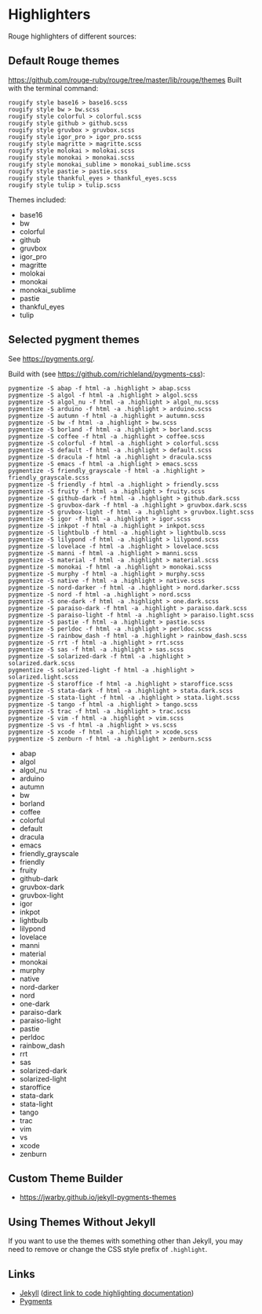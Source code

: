 # Highlighters

Rouge highlighters of different sources:

## Default Rouge themes

<https://github.com/rouge-ruby/rouge/tree/master/lib/rouge/themes>
Built with the terminal command:


```shell
rougify style base16 > base16.scss
rougify style bw > bw.scss
rougify style colorful > colorful.scss
rougify style github > github.scss
rougify style gruvbox > gruvbox.scss
rougify style igor_pro > igor_pro.scss
rougify style magritte > magritte.scss
rougify style molokai > molokai.scss
rougify style monokai > monokai.scss
rougify style monokai_sublime > monokai_sublime.scss
rougify style pastie > pastie.scss
rougify style thankful_eyes > thankful_eyes.scss
rougify style tulip > tulip.scss
```

Themes included:

- base16
- bw
- colorful
- github
- gruvbox
- igor_pro
- magritte
- molokai
- monokai
- monokai_sublime
- pastie
- thankful_eyes
- tulip


## Selected pygment themes

See https://pygments.org/.

Build with (see https://github.com/richleland/pygments-css):

```shell
pygmentize -S abap -f html -a .highlight > abap.scss
pygmentize -S algol -f html -a .highlight > algol.scss
pygmentize -S algol_nu -f html -a .highlight > algol_nu.scss
pygmentize -S arduino -f html -a .highlight > arduino.scss
pygmentize -S autumn -f html -a .highlight > autumn.scss
pygmentize -S bw -f html -a .highlight > bw.scss
pygmentize -S borland -f html -a .highlight > borland.scss
pygmentize -S coffee -f html -a .highlight > coffee.scss
pygmentize -S colorful -f html -a .highlight > colorful.scss
pygmentize -S default -f html -a .highlight > default.scss
pygmentize -S dracula -f html -a .highlight > dracula.scss
pygmentize -S emacs -f html -a .highlight > emacs.scss
pygmentize -S friendly_grayscale -f html -a .highlight > friendly_grayscale.scss
pygmentize -S friendly -f html -a .highlight > friendly.scss
pygmentize -S fruity -f html -a .highlight > fruity.scss
pygmentize -S github-dark -f html -a .highlight > github.dark.scss
pygmentize -S gruvbox-dark -f html -a .highlight > gruvbox.dark.scss
pygmentize -S gruvbox-light -f html -a .highlight > gruvbox.light.scss
pygmentize -S igor -f html -a .highlight > igor.scss
pygmentize -S inkpot -f html -a .highlight > inkpot.scss
pygmentize -S lightbulb -f html -a .highlight > lightbulb.scss
pygmentize -S lilypond -f html -a .highlight > lilypond.scss
pygmentize -S lovelace -f html -a .highlight > lovelace.scss
pygmentize -S manni -f html -a .highlight > manni.scss
pygmentize -S material -f html -a .highlight > material.scss
pygmentize -S monokai -f html -a .highlight > monokai.scss
pygmentize -S murphy -f html -a .highlight > murphy.scss
pygmentize -S native -f html -a .highlight > native.scss
pygmentize -S nord-darker -f html -a .highlight > nord.darker.scss
pygmentize -S nord -f html -a .highlight > nord.scss
pygmentize -S one-dark -f html -a .highlight > one.dark.scss
pygmentize -S paraiso-dark -f html -a .highlight > paraiso.dark.scss
pygmentize -S paraiso-light -f html -a .highlight > paraiso.light.scss
pygmentize -S pastie -f html -a .highlight > pastie.scss
pygmentize -S perldoc -f html -a .highlight > perldoc.scss
pygmentize -S rainbow_dash -f html -a .highlight > rainbow_dash.scss
pygmentize -S rrt -f html -a .highlight > rrt.scss
pygmentize -S sas -f html -a .highlight > sas.scss
pygmentize -S solarized-dark -f html -a .highlight > solarized.dark.scss
pygmentize -S solarized-light -f html -a .highlight > solarized.light.scss
pygmentize -S staroffice -f html -a .highlight > staroffice.scss
pygmentize -S stata-dark -f html -a .highlight > stata.dark.scss
pygmentize -S stata-light -f html -a .highlight > stata.light.scss
pygmentize -S tango -f html -a .highlight > tango.scss
pygmentize -S trac -f html -a .highlight > trac.scss
pygmentize -S vim -f html -a .highlight > vim.scss
pygmentize -S vs -f html -a .highlight > vs.scss
pygmentize -S xcode -f html -a .highlight > xcode.scss
pygmentize -S zenburn -f html -a .highlight > zenburn.scss

```

 - abap
 - algol
 - algol_nu
 - arduino
 - autumn
 - bw
 - borland
 - coffee
 - colorful
 - default
 - dracula
 - emacs
 - friendly_grayscale
 - friendly
 - fruity
 - github-dark
 - gruvbox-dark
 - gruvbox-light
 - igor
 - inkpot
 - lightbulb
 - lilypond
 - lovelace
 - manni
 - material
 - monokai
 - murphy
 - native
 - nord-darker
 - nord
 - one-dark
 - paraiso-dark
 - paraiso-light
 - pastie
 - perldoc
 - rainbow_dash
 - rrt
 - sas
 - solarized-dark
 - solarized-light
 - staroffice
 - stata-dark
 - stata-light
 - tango
 - trac
 - vim
 - vs
 - xcode
 - zenburn


## Custom Theme Builder
- <https://jwarby.github.io/jekyll-pygments-themes>

## Using Themes Without Jekyll
If you want to use the themes with something other than Jekyll, you may need to
remove or change the CSS style prefix of `.highlight`.

## Links

- [Jekyll](http://jekyllrb.com/) ([direct link to code highlighting documentation](http://jekyllrb.com/docs/templates/#code-snippet-highlighting))
- [Pygments](http://pygments.org)


